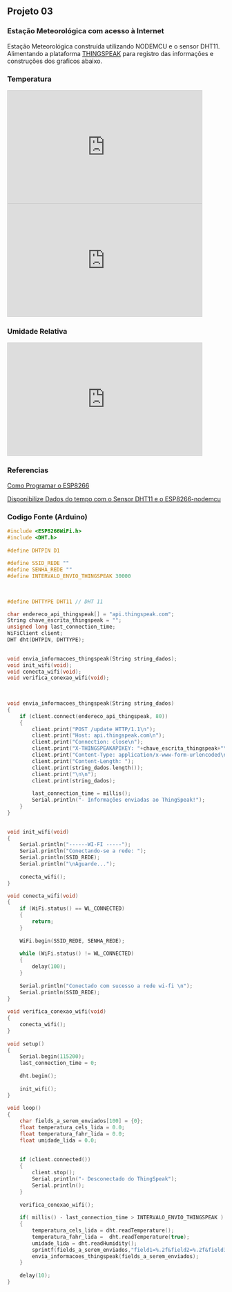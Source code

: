 ## Projeto 03
### Estação Meteorológica com acesso à Internet

Estação Meteorológica construída utilizando NODEMCU e o sensor DHT11. Alimentando a plataforma [THINGSPEAK](thingspeak.com) para registro das informações e construções dos graficos abaixo.


### Temperatura
<iframe width="450" height="260" style="border: 1px solid #cccccc;" src="https://thingspeak.com/channels/1090302/charts/1?bgcolor=%23ffffff&color=%23d62020&dynamic=true&results=60&title=Temperatura+%28%C2%BAC%29&type=spline"></iframe>

<iframe width="450" height="260" style="border: 1px solid #cccccc;" src="https://thingspeak.com/channels/1090302/charts/2?bgcolor=%23ffffff&color=%23d62020&dynamic=true&results=60&title=Temperatura+%28%C2%BAF%29&type=spline"></iframe>


### Umidade Relativa

<iframe width="450" height="260" style="border: 1px solid #cccccc;" src="https://thingspeak.com/channels/1090302/charts/3?bgcolor=%23ffffff&color=%23d62020&dynamic=true&results=60&title=Umidade+Relativa+%28%25%29&type=line"></iframe>




### Referencias

[Como Programar o ESP8266](https://www.filipeflop.com/universidade/aprenda-iot-em-casa-iniciante/aula-6-como-programar-o-esp8266-nodemcu/)

[Disponibilize Dados do tempo com o Sensor DHT11 e o ESP8266-nodemcu](https://www.filipeflop.com/universidade/aprenda-iot-em-casa-iniciante/aula-7-disponibilize-dados-do-tempo-com-o-sensor-dht11-e-o-esp8266-nodemcu/)



### Codigo Fonte (Arduino)

```c
#include <ESP8266WiFi.h> 
#include <DHT.h>
  
#define DHTPIN D1
  
#define SSID_REDE "" 
#define SENHA_REDE "" 
#define INTERVALO_ENVIO_THINGSPEAK 30000 
  

  
#define DHTTYPE DHT11 // DHT 11

char endereco_api_thingspeak[] = "api.thingspeak.com";
String chave_escrita_thingspeak = ""; 
unsigned long last_connection_time;
WiFiClient client;
DHT dht(DHTPIN, DHTTYPE);
  

void envia_informacoes_thingspeak(String string_dados);
void init_wifi(void);
void conecta_wifi(void);
void verifica_conexao_wifi(void);
  

  
void envia_informacoes_thingspeak(String string_dados)
{
    if (client.connect(endereco_api_thingspeak, 80))
    {
        client.print("POST /update HTTP/1.1\n");
        client.print("Host: api.thingspeak.com\n");
        client.print("Connection: close\n");
        client.print("X-THINGSPEAKAPIKEY: "+chave_escrita_thingspeak+"\n");
        client.print("Content-Type: application/x-www-form-urlencoded\n");
        client.print("Content-Length: ");
        client.print(string_dados.length());
        client.print("\n\n");
        client.print(string_dados);
          
        last_connection_time = millis();
        Serial.println("- Informações enviadas ao ThingSpeak!");
    }
}
  

void init_wifi(void)
{
    Serial.println("------WI-FI -----");
    Serial.println("Conectando-se a rede: ");
    Serial.println(SSID_REDE);
    Serial.println("\nAguarde...");
  
    conecta_wifi();
}

void conecta_wifi(void)
{
    if (WiFi.status() == WL_CONNECTED)
    {
        return;
    }
      
    WiFi.begin(SSID_REDE, SENHA_REDE);
      
    while (WiFi.status() != WL_CONNECTED)
    {
        delay(100);
    }
  
    Serial.println("Conectado com sucesso a rede wi-fi \n");
    Serial.println(SSID_REDE);
}
  
void verifica_conexao_wifi(void)
{
    conecta_wifi();
}
  
void setup()
{
    Serial.begin(115200);
    last_connection_time = 0;
  
    dht.begin();
  
    init_wifi();
}
  
void loop()
{
    char fields_a_serem_enviados[100] = {0};
    float temperatura_cels_lida = 0.0;
    float temperatura_fahr_lida = 0.0;
    float umidade_lida = 0.0;
  
   
    if (client.connected())
    {
        client.stop();
        Serial.println("- Desconectado do ThingSpeak");
        Serial.println();
    }
  
    verifica_conexao_wifi();
      
    if( millis() - last_connection_time > INTERVALO_ENVIO_THINGSPEAK )
    {
        temperatura_cels_lida = dht.readTemperature();
        temperatura_fahr_lida =  dht.readTemperature(true);
        umidade_lida = dht.readHumidity();
        sprintf(fields_a_serem_enviados,"field1=%.2f&field2=%.2f&field3=%.2f", temperatura_cels_lida, temperatura_fahr_lida, umidade_lida);
        envia_informacoes_thingspeak(fields_a_serem_enviados);
    }
  
    delay(10);
}

```

